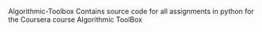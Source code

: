 Algorithmic-Toolbox
Contains source code for all assignments in python for the Coursera course Algorithmic ToolBox

